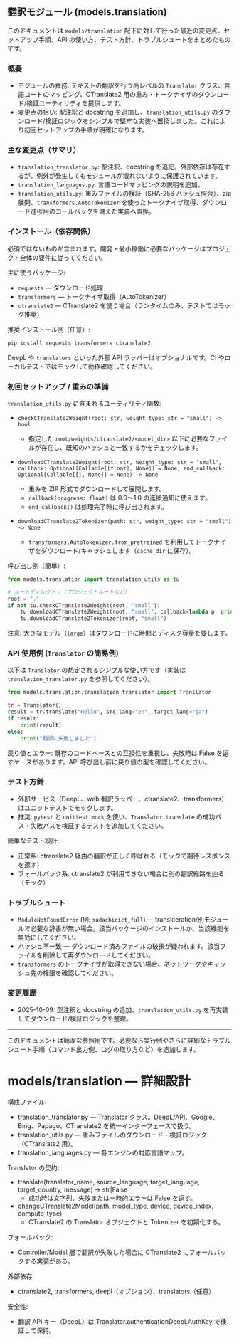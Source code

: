 ## 翻訳モジュール (models.translation)

このドキュメントは `models/translation` 配下に対して行った最近の変更点、セットアップ手順、API の使い方、テスト方針、トラブルシュートをまとめたものです。

### 概要
- モジュールの責務: テキストの翻訳を行う高レベルの `Translator` クラス、言語コードのマッピング、CTranslate2 用の重み・トークナイザのダウンロード/検証ユーティリティを提供します。
- 変更点の狙い: 型注釈と docstring を追加し、`translation_utils.py` のダウンロード/検証ロジックをシンプルで堅牢な実装へ置換しました。これにより初回セットアップの手順が明確になります。

### 主な変更点（サマリ）
- `translation_translator.py`: 型注釈、docstring を追記。外部依存は存在するが、例外が発生してもモジュールが壊れないように保護されています。
- `translation_languages.py`: 言語コードマッピングの説明を追加。
- `translation_utils.py`: 重みファイルの検証（SHA-256 ハッシュ照合）、zip 展開、`transformers.AutoTokenizer` を使ったトークナイザ取得、ダウンロード進捗用のコールバックを備えた実装へ置換。

### インストール（依存関係）
必須ではないものが含まれます。開発・最小稼働に必要なパッケージはプロジェクト全体の要件に従ってください。

主に使うパッケージ:
- `requests` — ダウンロード処理
- `transformers` — トークナイザ取得（AutoTokenizer）
- `ctranslate2` — CTranslate2 を使う場合（ランタイムのみ、テストではモック推奨）

推奨インストール例（任意）:

```powershell
pip install requests transformers ctranslate2
```

DeepL や `translators` といった外部 API ラッパーはオプショナルです。CI やローカルテストではモックして動作確認してください。

### 初回セットアップ / 重みの準備
`translation_utils.py` に含まれるユーティリティ関数:

- `checkCTranslate2Weight(root: str, weight_type: str = "small") -> bool`
  - 指定した `root/weights/ctranslate2/<model_dir>` 以下に必要なファイルが存在し、既知のハッシュと一致するかをチェックします。

- `downloadCTranslate2Weight(root: str, weight_type: str = "small", callback: Optional[Callable[[float], None]] = None, end_callback: Optional[Callable[[], None]] = None) -> None`
  - 重みを ZIP 形式でダウンロードして展開します。
  - `callback(progress: float)` は 0.0〜1.0 の進捗通知に使えます。
  - `end_callback()` は処理完了時に呼び出されます。

- `downloadCTranslate2Tokenizer(path: str, weight_type: str = "small") -> None`
  - `transformers.AutoTokenizer.from_pretrained` を利用してトークナイザをダウンロード/キャッシュします（`cache_dir` に保存）。

呼び出し例（簡単）:

```python
from models.translation import translation_utils as tu

# ルートディレクトリ（プロジェクトルートなど）
root = "."
if not tu.checkCTranslate2Weight(root, "small"):
    tu.downloadCTranslate2Weight(root, "small", callback=lambda p: print(f"{p*100:.1f}%"))
    tu.downloadCTranslate2Tokenizer(root, "small")
```

注意: 大きなモデル（`large`）はダウンロードに時間とディスク容量を要します。

### API 使用例 (`Translator` の簡易例)

以下は `Translator` の想定されるシンプルな使い方です（実装は `translation_translator.py` を参照してください）。

```python
from models.translation.translation_translator import Translator

tr = Translator()
result = tr.translate("Hello", src_lang="en", target_lang="ja")
if result:
    print(result)
else:
    print("翻訳に失敗しました")
```

戻り値とエラー: 既存のコードベースとの互換性を重視し、失敗時は False を返すケースがあります。API 呼び出し前に戻り値の型を確認してください。

### テスト方針
- 外部サービス（DeepL、web 翻訳ラッパー、ctranslate2、transformers）はユニットテストでモックします。
- 推奨: `pytest` と `unittest.mock` を使い、`Translator.translate` の成功パス・失敗パスを検証するテストを追加してください。

簡単なテスト設計:
- 正常系: ctranslate2 経由の翻訳が正しく呼ばれる（モックで期待レスポンスを返す）
- フォールバック系: ctranslate2 が利用できない場合に別の翻訳経路を辿る（モック）

### トラブルシュート
- `ModuleNotFoundError` (例: `sudachidict_full`) — transliteration/別モジュールで必要な辞書が無い場合。該当パッケージのインストールか、当該機能を無効にしてください。
- ハッシュ不一致 — ダウンロード済みファイルの破損が疑われます。該当ファイルを削除して再ダウンロードしてください。
- `transformers` のトークナイザが取得できない場合、ネットワークやキャッシュ先の権限を確認してください。

### 変更履歴
- 2025-10-09: 型注釈と docstring の追加、`translation_utils.py` を再実装してダウンロード/検証ロジックを整理。

---
このドキュメントは簡潔な参照用です。必要なら実行例やさらに詳細なトラブルシュート手順（コマンド出力例、ログの取り方など）を追加します。
# models/translation — 詳細設計

構成ファイル:
- translation_translator.py — Translator クラス。DeepL/API、Google、Bing、Papago、CTranslate2 を統一インターフェースで扱う。
- translation_utils.py — 重みファイルのダウンロード・検証ロジック（CTranslate2 用）。
- translation_languages.py — 各エンジンの対応言語マップ。

Translator の契約:
- translate(translator_name, source_language, target_language, target_country, message) -> str|False
  - 成功時は文字列、失敗または一時的エラーは False を返す。
- changeCTranslate2Model(path, model_type, device, device_index, compute_type)
  - CTranslate2 の Translator オブジェクトと Tokenizer を初期化する。

フォールバック:
- Controller/Model 層で翻訳が失敗した場合に CTranslate2 にフォールバックする実装がある。

外部依存:
- ctranslate2, transformers, deepl（オプション）、translators（任意）

安全性:
- 翻訳 API キー（DeepL）は Translator.authenticationDeepLAuthKey で検証して保持。
